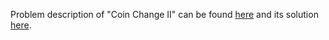 Problem description of "Coin Change II" can be found [here](https://leetcode.com/problems/coin-change-ii/) and its solution [here](https://github.com/aurimas13/Solutions-To-Problems/blob/main/LeetCode/Python%20Solutions/Coin%20Change%20II/change.japyva).